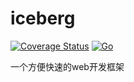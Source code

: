 # iceberg

[![Coverage Status](https://coveralls.io/repos/github/GoLangDream/iceberg/badge.svg?branch=main)](https://coveralls.io/github/GoLangDream/iceberg?branch=main)
[![Go](https://github.com/GoLangDream/iceberg/actions/workflows/go.yml/badge.svg)](https://github.com/GoLangDream/iceberg/actions/workflows/go.yml)

一个方便快速的web开发框架
